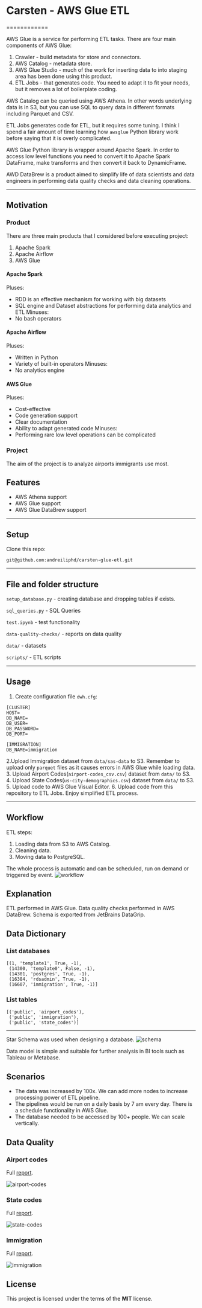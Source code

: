 # Carsten - AWS Glue ETL

============

AWS Glue is a service for performing ETL tasks.
There are four main components of AWS Glue:
1. Crawler - build metadata for store and connectors.
2. AWS Catalog - metadata store.
3. AWS Glue Studio - much of the work for inserting data to into staging area has been done using this product.
4. ETL Jobs - that generates code. You need to adapt it to fit your needs, but it removes a lot
of boilerplate coding.

AWS Catalog can be queried using AWS Athena. In other words underlying data is in S3, but you can
use SQL to query data in different formats including Parquet and CSV.

ETL Jobs generates code for ETL, but it requires some tuning. I think I spend a fair amount of time
learning how `awsglue` Python library work before saying that it is overly complicated.

AWS Glue Python library is wrapper around Apache Spark.
In order to access low level functions you need to convert it to Apache Spark DataFrame, make transforms
and then convert it back to DynamicFrame.

AWD DataBrew is a product aimed to simplify life of data scientists and data engineers in performing data 
quality checks and data cleaning operations.

---

## Motivation
### Product
There are three main products that I considered before executing project:
1. Apache Spark
2. Apache Airflow
3. AWS Glue

#### Apache Spark
Pluses:
- RDD is an effective mechanism for working with big datasets
- SQL engine and Dataset abstractions for performing data analytics and ETL
Minuses:
- No bash operators

#### Apache Airflow
Pluses:
- Written in Python
- Variety of built-in operators
Minuses:
- No analytics engine

#### AWS Glue
Pluses:
- Cost-effective
- Code generation support
- Clear documentation
- Ability to adapt generated code
Minuses:
- Performing rare low level operations can be complicated

### Project
The aim of the project is to analyze airports immigrants use most.

## Features
- AWS Athena support
- AWS Glue support
- AWS Glue DataBrew support

---

## Setup
Clone this repo:
```
git@github.com:andreiliphd/carsten-glue-etl.git
```

---

## File and folder structure
`setup_database.py` - creating database and dropping tables if exists.

`sql_queries.py` - SQL Queries

`test.ipynb` - test functionality

`data-quality-checks/` - reports on data quality

`data/` - datasets

`scripts/` - ETL scripts

---


## Usage
1. Create configuration file `dwh.cfg`:
```
[CLUSTER]
HOST=
DB_NAME=
DB_USER=
DB_PASSWORD=
DB_PORT=

[IMMIGRATION]
DB_NAME=immigration
```
2.Upload Immigration dataset from `data/sas-data` to S3. Remember to upload only `parquet` files
as it causes errors in AWS Glue while loading data.
3. Upload Airport Codes(`airport-codes_csv.csv`) dataset from `data/` to S3.
4. Upload State Codes(`us-city-demographics.csv`) dataset from `data/` to S3.
5. Upload code to AWS Glue Visual Editor.
6. Upload code from this repository to ETL Jobs.
Enjoy simplified ETL process.

---
## Workflow
ETL steps:
1. Loading data from S3 to AWS Catalog.
2. Cleaning data.
3. Moving data to PostgreSQL.

The whole process is automatic and can be scheduled, run on demand or triggered by event.
![workflow](https://github.com/andreiliphd/carsten-glue-etl/blob/master/screenshots/workflow.png?raw=true)

## Explanation
ETL performed in AWS Glue.
Data quality checks performed in AWS DataBrew.
Schema is exported from JetBrains DataGrip.



## Data Dictionary
### List databases
```
[(1, 'template1', True, -1),
 (14300, 'template0', False, -1),
 (14301, 'postgres', True, -1),
 (16384, 'rdsadmin', True, -1),
 (16607, 'immigration', True, -1)]
```
### List tables
```
[('public', 'airport_codes'),
 ('public', 'immigration'),
 ('public', 'state_codes')]
```
---
Star Schema was used when designing a database.
![schema](https://github.com/andreiliphd/carsten-glue-etl/blob/master/schema/schema.png)

Data model is simple and suitable for further analysis in BI tools such as Tableau or Metabase.

## Scenarios
- The data was increased by 100x.
We can add more nodes to increase processing power of ETL pipeline. 
- The pipelines would be run on a daily basis by 7 am every day.
There is a schedule functionality in AWS Glue.
- The database needed to be accessed by 100+ people.
We can scale vertically.

## Data Quality
### Airport codes
Full [report](https://github.com/andreiliphd/carsten-glue-etl/blob/master/data-quality-reports/airport-codes_74003fcc5eb44b85c6f6e5802979f5cc67c3d5186c09e1056681e74e1b4a5161.json).

![airport-codes](https://github.com/andreiliphd/carsten-glue-etl/blob/master/data-quality-reports/airport-codes%20profile%20job_2022-01-06-02_51_06.png?raw=true)

### State codes
Full [report](https://github.com/andreiliphd/carsten-glue-etl/blob/master/data-quality-reports/state-codes_7e9ad332a45e3b174b68c634396d762cf206ce2f04706e6a31b9f750121c91ad.json).

![state-codes](https://github.com/andreiliphd/carsten-glue-etl/blob/master/data-quality-reports/state-codes%20profile%20job_2022-01-06-12_04_25.png?raw=true)

### Immigration
Full [report](https://github.com/andreiliphd/carsten-glue-etl/blob/master/data-quality-reports/immigration_2435c2a91f69448a135f1a5d93b2b81d0b88005c02b33c20c9c44b98576ac7d9.json).

![immigration](https://github.com/andreiliphd/carsten-glue-etl/blob/master/data-quality-reports/immigration%20profile%20job_2022-01-06-12_06_42.png?raw=true)


## License
This project is licensed under the terms of the **MIT** license.